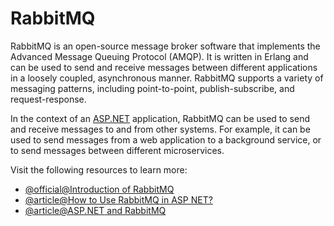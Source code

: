 # RabbitMQ

RabbitMQ is an open-source message broker software that implements the Advanced Message Queuing Protocol (AMQP). It is written in Erlang and can be used to send and receive messages between different applications in a loosely coupled, asynchronous manner. RabbitMQ supports a variety of messaging patterns, including point-to-point, publish-subscribe, and request-response.

In the context of an [ASP.NET](http://ASP.NET) application, RabbitMQ can be used to send and receive messages to and from other systems. For example, it can be used to send messages from a web application to a background service, or to send messages between different microservices.

Visit the following resources to learn more:

- [@official@Introduction of RabbitMQ](https://www.rabbitmq.com/tutorials/tutorial-one-dotnet.html)
- [@article@How to Use RabbitMQ in ASP NET?](https://www.freecodespot.com/blog/use-rabbitmq-in-asp-net-core/)
- [@article@ASP.NET and RabbitMQ](https://referbruv.com/blog/integrating-rabbitmq-with-aspnet-core-quickstart-with-an-example/)